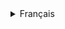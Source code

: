 <details>
  <summary>Français</summary>

# Projet Monde de Dév (MDD)

Ce projet a été développé dans le cadre d'une formation où l'étudiant doit développer l'entièreté de l'application (front-end et back-end) sur Angular et Springboot.

Le but du projet est développer un **MVP (Minimal Viable Product)** qui est une version fonctionnelle et élémentaire du produit ayant pour but de présenter sa version la plus basique aux consommateurs pour l’améliorer petit à petit.

Le projet **MDD** est réseau social dédié aux développeurs permettant de les aider à trouver un travail via la mise en relation entre les développeurs et donc les aider à élargir leurs réseaux professionnels mais également à contruire une espace communautaire.

## Par où commencer ?

Pour la partie back du projet, il vous faudra tout d'abord exécuter la commande suivante `docker-compose up` à la racine du projet afin de générer la base de donnée à l'aide de docker, puis importer le dossier **back-end** dans votre IDE dédié (IntelliJ, Eclipse...).

Avant de `build` et `run` l'application, veuillez tout d'abord paramétrer les **variables d'environnements** de votre IDE afin que l'application puisse interagir avec la **base de données** dont les variables en question se situent dans le fichier **application.properties** (les valeurs sont paramétrées aux préalables dans le **docker-compose.yml**).

DB_USER=`oc_user`
DB_PASSWORD=`oc_pwd`

Pour la partie front du projet, vous allez dans le dossier **front-end** pour générer le **node_module** en exécutant la commande suivante `npm install`.
Une fois l'installation complète, executer la commande `npm start` pour exécuter l'application et naviguer sur l'URL fourni (l'URL par défaut `http://localhost:4200/`).

<details>
  <summary>Organisation de développement</summary>

## Kanban

<img src='/ressources/images/kanban.png' width='500'/>

Suite à une lecture des spécifications, chaque **issue** (ticket) correspond à une fonctionnalité de l'application et donc à une branche qui lui est spécifique dont le premier numéro du ticket correspond à une partie de l'application.

Bien entendu, le nombre de tickets dépendent du développement en question et de son avancement (nombre de fonctionnalité additionnelle nécessaire, bug rencontré...).

Ce qui résulte à l'historique suivant à travers les différents commit détaillant brièvement les modifications apportées.

<img src='/ressources/images/branch-git.png' width='500'/>

</details>

<details>
  <summary>Développement</summary>

## Back-end

Dans le cadre du projet, l'étudiant doit mettre en place une base de données permettant de répondre aux besoins de l'application, également mettre en place l'ensemble des API nécessaires permettant d'enrichir la base de données, ainsi que de la sécuriser en implantant l'authentification via par le **JWT (JSON Web Token)**.

- `GET` : Mapping permettant de recevoir les données.
- `POST` : Mapping permettant de d'enrichir la base de données.
- `PUT` : Mapping permettant de mettre à jour une donnée.
- `DELETE` : Mapping permettant de supprimer une donnée.

### Base de donnée (MySQL)

| Tables        | Description                                                   |
| ------------- | ------------------------------------------------------------- |
| Users         | Donnée des utilisateurs pour l'authentification et le profil. |
| Posts         | Contenu des articles abordant un thème spécifique.            |
| Themes        | Thème du sujet à aborder.                                     |
| Comments      | Contenu des commentaires d'un utilisateur liés à un article.  |
| Subscriptions | les abonnements aux différents thèmes d'un utilisateur.       |

### API REST

Vous trouverez l'ensemble des API dans un fichier `postman` se trouvant à la racine du projet dans le dossier `/ressources/postman`.

<img src='/ressources/images/postman.png' width='500'/>

Le choix des url pour les API ont été conçues en essayant de prendre en compte le projet sur le long terme afin d'obtenir les informations voulues en ayant le temps de réponse le plus court possible.

En prenant l'exemple de la requête **get all comments from a post** ayant pour url `/api/comment/post/1`, la requête cherchera uniquement les commentaires liés à l'article dont l'id vaut 1 au lieu de chercher tous les commentaires existants afin d'écourter le temps de réponse.

## Front-end

Dans le cadre du projet, l'étudiant doit développer l'ensemble du front-end en suivant une maquette fournie par les formateurs exigeant donc à suivre plusieurs **spécificités fonctionnelles** tel que les codes couleurs, la conception des différentes pages en fonction de la taille de l'écran (mobile ou ordinateur) et donc d'être **responsive**.

### Librairie de composants visuels

- `Bootstrap` est l’une des meilleures librairies visuelles dans un écosystème du développement dû à sa popularité auprès de la communauté des développeurs, de sa flexibilité sur ses possibilités de personnalisation et de mise en page, ainsi que de sa compatibilité sur la majorité des navigateurs existants.

- `PrimeNG` pour sa simplicité de la mise en place du `side bar` et de son usage intuitif répondant au besoin du projet.

## Résumé

Étant un **MVP**, le but est de développer une application en partant d'aucune base où le développeur doit mettre en place un back-end sécurisé à l'aide de `Spring security` pour accéder et enrichir la base de données à l'aide des différents API à mettre à disposition afin d'établir l'interconnexion entre le front-end et le back-end.

Une fois le back-end mise à disposition, pouvoir être capable d'exploiter les données à l'aide de l'interconnexion afin pouvoir développer cette fois-ci l'interface web du projet avec toutes les fonctionnalités attendues.

</details>

<details>
  <summary>Les dépendances</summary>

| Dépendance      |                                           Lien                                           |
| :-------------- | :--------------------------------------------------------------------------------------: |
| Springboot JPA  |           https://docs.spring.io/spring-data/jpa/docs/current/reference/html/            |
| Spring Security |               https://docs.spring.io/spring-security/reference/index.html                |
| JWT             | https://docs.spring.io/spring-security/reference/servlet/oauth2/resource-server/jwt.html |
| Lombok          |                     https://www.baeldung.com/intro-to-project-lombok                     |
| Angular         |                                 https://angular.io/docs                                  |
| Bootstrap       |                            https://getbootstrap.com/docs/5.2                             |
| PrimeNG         |                                   https://primeng.org/                                   |

</details>
</details>
